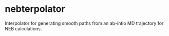 nebterpolator
=============

Interpolator for generating smooth paths from an ab-intio MD trajectory for NEB calculations.